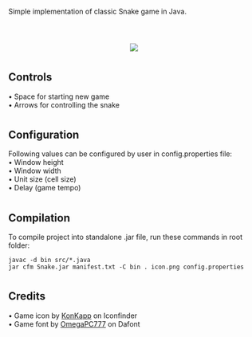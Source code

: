 <br/>

<div>Simple implementation of classic Snake game in Java.</div>

<br/>

# 

<div align="center">
  <p>
    <img src="https://imgur.com/hzmdXRK.gif"/>
  </p>
</div>

# 

## Controls
<div>• Space for starting new game</div>
<div>• Arrows for controlling the snake</div>

#

## Configuration
<div>Following values can be configured by user in config.properties file:</div>
<div>• Window height</div>
<div>• Window width</div>
<div>• Unit size (cell size)</div>
<div>• Delay (game tempo)</div>

#

## Compilation
<div>To compile project into standalone .jar file, run these commands in root folder:</div>

```
javac -d bin src/*.java
jar cfm Snake.jar manifest.txt -C bin . icon.png config.properties
```

#


## Credits

<div>• Game icon by <a href="https://www.iconfinder.com/konkapp">KonKapp</a> on Iconfinder</div>
<div>• Game font by <a href="https://www.dafont.com/omegapc777.d6598">OmegaPC777</a> on Dafont</div>